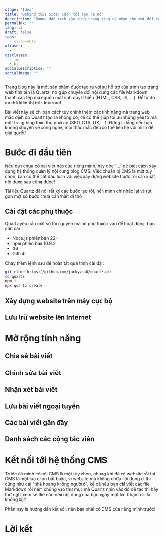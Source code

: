 ```yaml
---
stage: "Idea"
title: "Behind this Site: Cách tôi tạo ra nó"
description: "Hướng dẫn cách xây dựng trang blog cá nhân cho mọi đối tượng"
permalink: ""
lang: vi
draft: false
tags: 
  - explorable
aliases:
  - 
cssclasses:
  - img
  - btn
socialDescription: ""
socialImage: ""
---
```


Trang blog này là một sản phẩm được tạo ra với sự hỗ trợ của trình tạo trang web tĩnh tên là Quartz, nó giúp chuyển đổi nội dung các file Markdown thành các tệp mã nguồn mà trình duyệt hiểu (HTML, CSS, JS, ...). Để từ đó có thể hiển thị trên Internet! 

Bài viết này sẽ chỉ bạn cách tùy chỉnh thêm các tính năng mà trang web mặc định do Quartz tạo ra không có, để có thể giúp tối ưu những yếu tố mà một trang blog thực thụ phải có (SEO, CTA, UX, ...). Đừng lo lắng nếu bạn không chuyên về công nghệ, mọi thắc mắc đều có thể liên hệ với mình để giải quyết!

# Bước đi đầu tiên
Nếu bạn chưa có bài viết nào của riêng mình, hãy đọc "..." để biết cách xây dựng hệ thống quản lý nội dung blog CMS. Việc chuẩn bị CMS là một tùy chọn, bạn có thể bắt đầu luôn với việc xây dựng website trước rồi sản xuất nội dung sau cũng được!

Tài liệu Quartz đã nói rất kỹ các bước tạo rồi, nên mình chỉ nhắc lại và rút gọn một số bước chưa cần thiết đi thôi

## Cài đặt các phụ thuộc
Quartz yêu cầu một số tài nguyên mà nó phụ thuộc vào để hoạt động, bạn cần cài:
- Node.js phiên bản 22+
- npm phiên bản 10.9.2
- Git
- Github

Chạy thêm lệnh sau để hoàn tất quá trình cài đặt:
```bash
git clone https://github.com/jackyzha0/quartz.git
cd quartz
npm i
npx quartz create
```

## Xây dựng website trên máy cục bộ 


## Lưu trữ website lên Internet



# Mở rộng tính năng

## Chia sẻ bài viết

## Chỉnh sửa bài viết

## Nhận xét bài viết

## Lưu bài viết ngoại tuyến

## Các bài viết gần đây

## Danh sách các cộng tác viên


# Kết nối tới hệ thống CMS
Trước đó mình có nói CMS là một tùy chọn, nhưng khi đã có website rồi thì CMS là một lựa chọn bắt buộc, vì website mà không chứa nội dung gì thì cũng như cái "nhà hoang không người ở", kể cả nếu bạn chỉ viết các file Markdown rồi ném chúng vào thư mục mà Quartz nhìn vào đó để tạo thì hãy thử nghĩ xem sẽ thế nào nếu nội dung của bạn ngày một lớn (thậm chí là khổng lồ)?

Phần này là hướng dẫn kết nối, nên bạn phải có CMS của riêng mình trước!

# Lời kết


